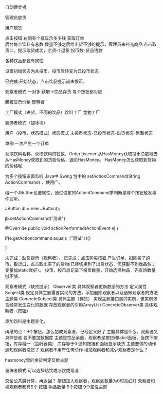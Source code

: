自动贩卖机



管理员放货

用户取货



点击按钮  右侧有个框显示多少钱  获取订单  
后台每个饮料有总数  数量不够之后给出货不够的提示，管理员来补充商品
点击取货口。提示取货成功，余货-1 退货 投币数-货品钱款

各种饮品都要有属性

设置初始状态为未投币，投币后转变为已投币状态

已完成:开始状态，点击饮品提示尚未投币，

观察者模式 一对多  获取→饮品存货  每个按钮都对应

面板显示价格 观察者

工厂模式（进货，不同的饮品）饮料工厂 食物工厂

装饰者模式（加冰块）

用户（投币，状态模式）状态模式  未投币状态-已投币状态-出货状态-售罄状态



单例 一次产生一个订单

获取饮料名称，获取饮料的钱数，OrderListener 从HasMoney获取投币总数减去从HasMoney获取到的货物价格，返回HasMoney。
HasMoney怎么获取到货物的价格呢

为多个按钮设置监听
Java中 Swing 包中的 setActionCommand(String ActionCommand) ，使用广。

给一个JButton设置属性，通过设定的ActionCommand来判断是哪个按钮触发事件监听。


JButton jb = new JButton();

jb.setActionCommand("测试")

@Override
public void actionPerformed(ActionEvent e) {

if(e.getActioncommand.equals（"测试"）){}

}


未完成：缺货提示（观察者），
已完成：点击购买按钮 产生订单，扣除投了的币，取货口，点击取出买了的货物(已经切换到了出货状态，但获取不到商品名：变量加static就好）。
投币，投币后记录下投币数量，开始选择物品，先查询数量够不够，

观察者模式（缺货提示）
Observer类  具体观察者更新数据的方法  定义属性
Subject类  规定具体主题需要实现的方法，添加删除观察者以及通知观察者的方法  主题类
ConcreteSubject类 具体主题（存货） 实现主题接口类的实例，该实例包含经常发生变化的数据 存放观察者的引用ArrayList
ConcreteObserver类 具体观察者（按钮）

添加饮料是主题变化，

纠结的点：9个按钮，怎么加成观察者，已经定义好了  主题具体是什么，观察者又具体是谁 要不要加数据库 
主题是饮品余量，观察者是按钮和label面板，当按下按钮，库存减一（监听器类） 库存等于0 通知按钮和面板显示缺货 
主题要做的动作 通知观察者没货了 观察者不用有任何动作
增加观察者和减少观察者是什么？

hasmoney里的余货判定交给主题


装饰者模式  可以选择热饮或冰饮或常温

交给公共类计算，再返回？
按钮加入观察者，观察到数量为0时亮红灯
观察者和被观察者都有9个
按钮    物品数量
9个按钮  9个属性主题
